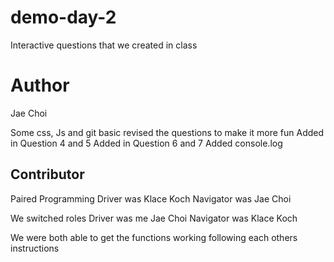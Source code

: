 # demo-day-2
Interactive questions that we created in class

# Author #
Jae Choi


Some css, Js and git basic
revised the questions to make it more fun
Added in Question 4 and 5
Added in Question 6 and 7
Added console.log

## Contributor ##
Paired Programming
Driver was Klace Koch
Navigator was Jae Choi

We switched roles
Driver was me Jae Choi
Navigator was Klace Koch

We were both able to get the functions working following each others instructions

